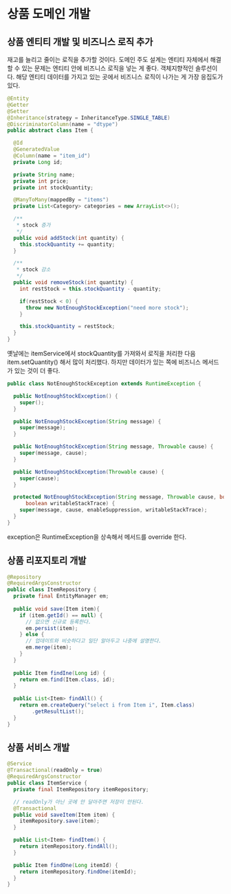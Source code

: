 # 상품 도메인 개발
## 상품 엔티티 개발 및 비즈니스 로직 추가

재고를 늘리고 줄이는 로직을 추가할 것이다. 도메인 주도 설계는 엔티티 자체에서 해결할 수 있는 문제는 엔티티 안에 비즈니스 로직을 넣는 게 좋다. 객체지향적인 솔루션이다. 해당 엔티티 데이터를 가지고 있는 곳에서 비즈니스 로직이 나가는 게 가장 응집도가 있다.

```java
@Entity
@Getter
@Setter
@Inheritance(strategy = InheritanceType.SINGLE_TABLE)
@DiscriminatorColumn(name = "dtype")
public abstract class Item {

  @Id
  @GeneratedValue
  @Column(name = "item_id")
  private Long id;

  private String name;
  private int price;
  private int stockQuantity;

  @ManyToMany(mappedBy = "items")
  private List<Category> categories = new ArrayList<>();

  /**
   * stock 증가
   */
  public void addStock(int quantity) {
    this.stockQuantity += quantity;
  }

  /**
   * stock 감소
   */
  public void removeStock(int quantity) {
    int restStock = this.stockQuantity - quantity;

    if(restStock < 0) {
      throw new NotEnoughStockException("need more stock");
    }

    this.stockQuantity = restStock;
  }
}

```

옛날에는 itemService에서 stockQuantity를 가져와서 로직을 처리한 다음 item.setQuantity() 해서 많이 처리했다. 하지만 데이터가 있는 쪽에 비즈니스 메서드가 있는 것이 더 좋다.

```java
public class NotEnoughStockException extends RuntimeException {

  public NotEnoughStockException() {
    super();
  }

  public NotEnoughStockException(String message) {
    super(message);
  }

  public NotEnoughStockException(String message, Throwable cause) {
    super(message, cause);
  }

  public NotEnoughStockException(Throwable cause) {
    super(cause);
  }

  protected NotEnoughStockException(String message, Throwable cause, boolean enableSuppression,
      boolean writableStackTrace) {
    super(message, cause, enableSuppression, writableStackTrace);
  }
}
```

exception은 RuntimeException을 상속해서 메서드를 override 한다.

## 상품 리포지토리 개발

```java
@Repository
@RequiredArgsConstructor
public class ItemRepository {
  private final EntityManager em;
  
  public void save(Item item){
    if (item.getId() == null) {
      // 없으면 신규로 등록한다.
      em.persist(item);
    } else {
      // 업데이트와 비슷하다고 일단 알아두고 나중에 설명한다.
      em.merge(item);
    }
  }
  
  public Item findIne(Long id) {
    return em.find(Item.class, id);
  }
  
  public List<Item> findAll() {
    return em.createQuery("select i from Item i", Item.class)
        .getResultList();
  }
}
```

## 상품 서비스 개발

```java
@Service
@Transactional(readOnly = true)
@RequiredArgsConstructor
public class ItemService {
  private final ItemRepository itemRepository;

  // readOnly가 아닌 곳에 안 달아주면 저장이 안된다.
  @Transactional
  public void saveItem(Item item) {
    itemRepository.save(item);
  }

  public List<Item> findItem() {
    return itemRepository.findAll();
  }

  public Item findOne(Long itemId) {
    return itemRepository.findOne(itemId);
  }
}
```